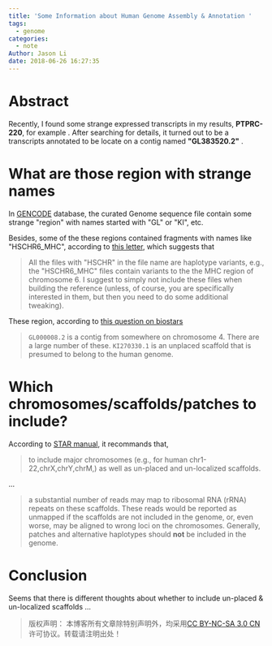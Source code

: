 ```yaml
---
title: 'Some Information about Human Genome Assembly & Annotation '
tags:
  - genome
categories:
  - note
Author: Jason Li
date: 2018-06-26 16:27:35
---
```



<script type="text/x-mathjax-config">
MathJax.Hub.Config({
  TeX: { equationNumbers: { autoNumber: "AMS" } }
});
</script>

# Abstract
Recently, I found some strange expressed transcripts in my results, **PTPRC-220**, for example . After searching for details, it turned out to be a transcripts annotated to be locate on a contig named **"GL383520.2"** .


<!--more-->

# What are those region with strange names

In [GENCODE](https://www.gencodegenes.org/) database, the curated Genome sequence file contain some strange "region" with names started with "GL" or "KI", etc. 

Besides, some of the these regions contained fragments with names like "HSCHR6_MHC", according to [this letter](http://seqanswers.com/forums/archive/index.php/t-4459.html), which suggests that 

>All the files with "HSCHR" in the file name are haplotype variants, e.g., the "HSCHR6_MHC" files contain variants to the the MHC region of chromosome 6. I suggest to simply not include these files when building the reference (unless, of course, you are specifically interested in them, but then you need to do some additional tweaking).

These region, according to [this question on biostars](https://www.biostars.org/p/215787/)

>`GL000008.2` is a contig from somewhere on chromosome 4. There are a large number of these. 
`KI270330.1` is an unplaced scaffold that is presumed to belong to the human genome.

# Which chromosomes/scaffolds/patches to include?
According to [STAR manual](http://labshare.cshl.edu/shares/gingeraslab/www-data/dobin/STAR/STAR.posix/doc/STARmanual.pdf), it recommands that,
>to include major chromosomes (e.g., for human chr1-22,chrX,chrY,chrM,)
as well as un-placed and un-localized scaffolds. 

...

>a substantial number of reads may map to ribosomal RNA (rRNA) repeats on these scaffolds. These reads would be reported as unmapped if the scaffolds
are not included in the genome, or, even worse, may be aligned to wrong loci on the chromosomes.
Generally, patches and alternative haplotypes should **not** be included in the genome.

# Conclusion

Seems that there is different thoughts about whether to include un-placed & un-localized scaffolds ...


>版权声明： 本博客所有文章除特别声明外，均采用[CC BY-NC-SA 3.0 CN](https://creativecommons.org/licenses/by-nc-sa/3.0/cn/deed.zh)许可协议。转载请注明出处！

